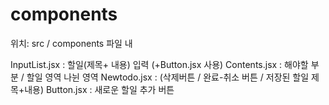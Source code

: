 # components

위치: src / components 파일 내

InputList.jsx : 할일(제목+ 내용) 입력 (+Button.jsx 사용)
Contents.jsx : 해야할 부분 / 할일 영역 나뉜 영역
Newtodo.jsx : (삭제버튼 / 완료-취소 버튼 / 저장된 할일 제목+내용)
Button.jsx : 새로운 할일 추가 버튼
